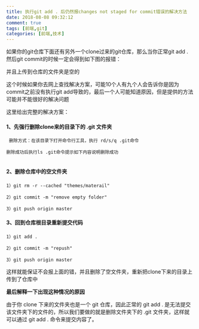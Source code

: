 ```yaml
---
title: 执行git add . 后仍然报changes not staged for commit错误的解决方法
date: 2018-08-08 09:32:12
comment: true
tags: [前端,git]
categories: [前端,技术]
---
```

如果你的git仓库下面还有另外一个clone过来的git仓库，那么当你正常git add . 然后git commit的时候一定会得到如下图的报错：
<img src="Image.png" alt="">

并且上传到仓库的文件夹是空的

这个时候如果你去网上查找解决方案，可能10个人有九个人会告诉你是因为commit之前没有执行git add导致的，最后一个人可能知道原因，但是提供的方法可能并不能很好的解决问题

这里给出完整的解决方案：

#### 1、先强行删除clone来的目录下的 .git 文件夹
     删除方式：在该目录下打开命令行工具，执行 rd/s/q .git命令

    删除成功后执行ls .git命令提示如下内容说明删除成功
<img src="Image2.png" alt="">

#### 2、删除仓库中的空文件夹
    1）git rm -r --cached "themes/materail"

    2）git commit -m "remove empty folder"

    3）git push origin master

 

#### 3、回到仓库根目录重新提交代码
    1）git add .

    2）git commit -m "repush"

    3）git push origin master

 

这样就能保证不会报上面的错，并且删除了空文件夹，重新把clone下来的目录上传到了仓库中

__最后解释一下出现这种情况的原因__

由于你 clone 下来的文件夹也是一个 git 仓库，因此正常的 git add . 是无法提交该文件夹下的文件的，所以我们要做的就是删除文件夹下的 .git 文件夹，这样就可以通过  git add . 命令来提交内容了。